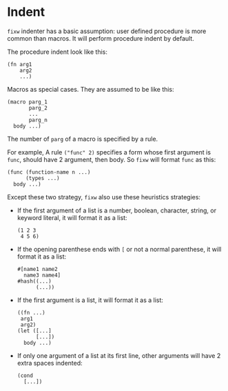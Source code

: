 # Indent

`fixw` indenter has a basic assumption: user defined procedure is more common than macros. It will perform procedure indent by default.

The procedure indent look like this:

```racket
(fn arg1
    arg2
    ...)
```

Macros as special cases. They are assumed to be like this:

```racket
(macro parg_1
       parg_2
       ...
       parg_n
  body ...)
```

The number of `parg` of a macro is specified by a rule.

For example, A rule `("func" 2)` specifies a form whose first argument is `func`, should have 2 argument, then body. So `fixw` will format `func` as this:

```racket
(func (function-name n ...)
      (types ...)
  body ...)
```

Except these two strategy, `fixw` also use these heuristics strategies:

* If the first argument of a list is a number, boolean, character, string, or keyword literal, it will format it as a list:
  ```racket
  (1 2 3
   4 5 6)
  ```
* If the opening parenthese ends with `[` or not a normal parenthese, it will format it as a list:
  ```racket
  #[name1 name2
    name3 name4]
  #hash((...)
        (...))
  ```
* If the first argument is a list, it will format it as a list:
  ```racket
  ((fn ...)
   arg1
   arg2)
  (let ([...]
        [...])
    body ...)
  ```
* If only one argument of a list at its first line, other arguments will have 2 extra spaces indented:
  ```racket
  (cond
    [...])
  ```

